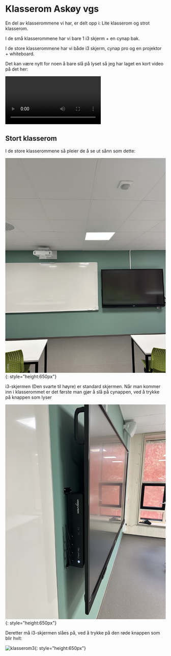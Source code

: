 # Klasserom Askøy vgs

En del av klasserommene vi har, er delt opp i: Lite klasserom og strot klasserom.  

I de små klasserommene har vi bare 1 i3 skjerm + en cynap bak.  

I de store klasserommene har vi både i3 skjerm, cynap pro og en projektor + whiteboard.  

Det kan være nytt for noen å bare slå på lyset så jeg har laget en kort video på det her:  

<video src="https://github.com/milarn/mkdocs/assets/50296048/8665bc72-6398-45c7-af47-b1372c6567c2" controls="controls" style="max-height: 430px;">
</video>

## Stort klasserom

I de store klasserommene så pleier de å se ut sånn som dette:  

![klasserom1](\img\stortklasserom.jpg){: style="height:650px"}  

i3-skjermen (Den svarte til høyre) er standard skjermen. Når man kommer inn i klasserommet er det første man gjør å slå på cynappen, ved å trykke på knappen som lyser  

![klasserom2](\img\cynapstortklasserom.jpg){: style="height:650px"}  

Deretter må i3-skjermen slåes på, ved å trykke på den røde knappen som blir hvit:  

![klasserom3](\img\i3skjermpå.jpg){: style="height:650px"}  





